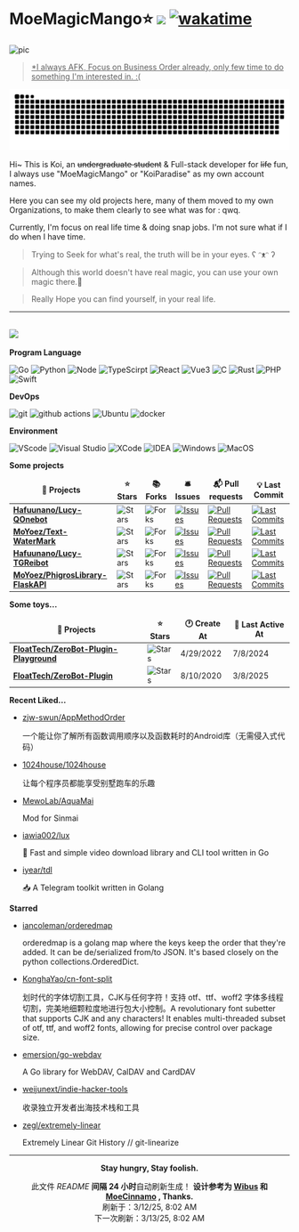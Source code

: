 # MoeMagicMango⭐ ![](https://visitor-badge.laobi.icu/badge?page_id=MoYoez.readme) [![wakatime](https://wakatime.com/badge/user/057b0405-d0cc-4063-99fb-0072ae8088db.svg)](https://wakatime.com/@057b0405-d0cc-4063-99fb-0072ae8088db)

![pic](https://base.lemonkoi.one/img_service/ec43126fgy1go7lc9ta0bj22bc1awkjr.jpg)

> <u>*I always AFK, Focus on Business Order already, only few time to do something I'm interested in. :( </u>

![snake-shaking](https://raw.githubusercontent.com/MoYoez/MoYoez/master/assets/github-contribution-grid-snake.svg)

Hi~ This is Koi, an ~~undergraduate student~~ & Full-stack developer for ~~life~~ fun, I always use "MoeMagicMango" or "KoiParadise" as my own account names.

Here you can see my old projects here, many of them moved to my own Organizations, to make them clearly to see what was for : qwq.

Currently, I'm focus on real life time & doing snap jobs. I'm not sure what if I do when I have time.


> Trying to Seek for what's real, the truth will be in your eyes. ʕ ᵔᴥᵔ ʔ

> Although this world doesn't have real magic, you can use your own magic there.💫

> Really Hope you can find yourself, in your real life.

---

<br />
<img src="https://github-readme-stats.vercel.app/api?username=moyoez&show_icons=true&icon_color=0078e7&title_color=0078e7"></a>

<br />

**Program Language**

<p>
  <img alt="Go" src="https://img.shields.io/badge/go-%2300ADD8.svg?style=for-the-badge&logo=go&logoColor=white">
  <img alt="Python" src="https://img.shields.io/badge/python-3670A0?style=for-the-badge&logo=python&logoColor=ffdd54">
  <img alt="Node" src="https://img.shields.io/badge/node.js-6DA55F?style=for-the-badge&logo=node.js&logoColor=white">
  <img alt="TypeScirpt" src="https://img.shields.io/badge/typescript-%23007ACC.svg?style=for-the-badge&logo=typescript&logoColor=white">
  <img alt="React" src="https://img.shields.io/badge/React-20232A?style=for-the-badge&logo=react&logoColor=61DAFB">
  <img alt="Vue3" src="https://img.shields.io/badge/Vue.js-35495E?style=for-the-badge&logo=vuedotjs&logoColor=4FC08D">
  <img alt="C" src="https://img.shields.io/badge/c-%2300599C.svg?style=for-the-badge&logo=c&logoColor=white">
  <img alt="Rust" src="https://img.shields.io/badge/Rust-000000.svg?style=for-the-badge&logo=Rust&logoColor=white">
  <img alt="PHP" src="https://img.shields.io/badge/PHP-777BB4?style=for-the-badge&logo=php&logoColor=white">
  <img alt="Swift" src="https://img.shields.io/badge/Swift-FA7343?style=for-the-badge&logo=swift&logoColor=white">
</p>


**DevOps**

<p>
  <img alt="git" src="https://img.shields.io/badge/git-%23F05033.svg?style=for-the-badge&logo=git&logoColor=white" />
  <img alt="github actions" src="https://img.shields.io/badge/github%20actions-%232671E5.svg?style=for-the-badge&logo=githubactions&logoColor=white" />
  <img alt="Ubuntu" src="https://img.shields.io/badge/Ubuntu-E95420?style=for-the-badge&logo=ubuntu&logoColor=white" />
  <img alt="docker" src="https://img.shields.io/badge/Docker-2496ED.svg?style=for-the-badge&logo=Docker&logoColor=white">
</p>

**Environment**

<p>
<img alt="VScode" src="https://img.shields.io/badge/Visual%20Studio%20Code-0078d7.svg?style=for-the-badge&logo=visual-studio-code&logoColor=white">
<img alt="Visual Studio" src="https://img.shields.io/badge/Visual_Studio-5C2D91?style=for-the-badge&logo=visual%20studio&logoColor=white">
<img alt="XCode" src="https://img.shields.io/badge/Xcode-007ACC?style=for-the-badge&logo=Xcode&logoColor=white">
<img alt="IDEA" src="https://img.shields.io/badge/IntelliJ_IDEA-000000.svg?style=for-the-badge&logo=intellij-idea&logoColor=white">
<img alt="Windows" src="https://img.shields.io/badge/Windows-0078D6?style=for-the-badge&logo=windows&logoColor=white">
<img alt="MacOS" src="https://img.shields.io/badge/mac%20os-000000?style=for-the-badge&logo=apple&logoColor=white">
  
</p>

**Some projects**

<table><thead align=center><tr border: none;><td><b>🎁 Projects</b></td><td><b>⭐ Stars</b></td><td><b>📚 Forks</b></td><td><b>🛎 Issues</b></td><td><b>📬 Pull requests</b></td><td><b>💡 Last Commit</b></td></tr></thead><tbody><tr><td><a href=https://github.com/Hafuunano/Lucy-QOnebot><b>Hafuunano/Lucy-QOnebot</b></a></td><td><img alt=Stars src="https://img.shields.io/github/stars/Hafuunano/Lucy-QOnebot?style=flat-square&labelColor=343b41"></td><td><img alt=Forks src="https://img.shields.io/github/forks/Hafuunano/Lucy-QOnebot?style=flat-square&labelColor=343b41"></td><td><a href=https://github.com/Hafuunano/Lucy-QOnebot/issues target=_blank><img alt=Issues src="https://img.shields.io/github/issues/Hafuunano/Lucy-QOnebot?style=flat-square&labelColor=343b41"></a></td><td><a href=https://github.com/Hafuunano/Lucy-QOnebot/pulls target=_blank><img alt="Pull Requests"src="https://img.shields.io/github/issues-pr/Hafuunano/Lucy-QOnebot?style=flat-square&labelColor=343b41"></a></td><td><a href=https://github.com/Hafuunano/Lucy-QOnebot/commits target=_blank><img alt="Last Commits"src="https://img.shields.io/github/last-commit/Hafuunano/Lucy-QOnebot?style=flat-square&labelColor=343b41"></a></td></tr><tr><td><a href=https://github.com/MoYoez/Text-WaterMark><b>MoYoez/Text-WaterMark</b></a></td><td><img alt=Stars src="https://img.shields.io/github/stars/MoYoez/Text-WaterMark?style=flat-square&labelColor=343b41"></td><td><img alt=Forks src="https://img.shields.io/github/forks/MoYoez/Text-WaterMark?style=flat-square&labelColor=343b41"></td><td><a href=https://github.com/MoYoez/Text-WaterMark/issues target=_blank><img alt=Issues src="https://img.shields.io/github/issues/MoYoez/Text-WaterMark?style=flat-square&labelColor=343b41"></a></td><td><a href=https://github.com/MoYoez/Text-WaterMark/pulls target=_blank><img alt="Pull Requests"src="https://img.shields.io/github/issues-pr/MoYoez/Text-WaterMark?style=flat-square&labelColor=343b41"></a></td><td><a href=https://github.com/MoYoez/Text-WaterMark/commits target=_blank><img alt="Last Commits"src="https://img.shields.io/github/last-commit/MoYoez/Text-WaterMark?style=flat-square&labelColor=343b41"></a></td></tr><tr><td><a href=https://github.com/Hafuunano/Lucy-TGReibot><b>Hafuunano/Lucy-TGReibot</b></a></td><td><img alt=Stars src="https://img.shields.io/github/stars/Hafuunano/Lucy-TGReibot?style=flat-square&labelColor=343b41"></td><td><img alt=Forks src="https://img.shields.io/github/forks/Hafuunano/Lucy-TGReibot?style=flat-square&labelColor=343b41"></td><td><a href=https://github.com/Hafuunano/Lucy-TGReibot/issues target=_blank><img alt=Issues src="https://img.shields.io/github/issues/Hafuunano/Lucy-TGReibot?style=flat-square&labelColor=343b41"></a></td><td><a href=https://github.com/Hafuunano/Lucy-TGReibot/pulls target=_blank><img alt="Pull Requests"src="https://img.shields.io/github/issues-pr/Hafuunano/Lucy-TGReibot?style=flat-square&labelColor=343b41"></a></td><td><a href=https://github.com/Hafuunano/Lucy-TGReibot/commits target=_blank><img alt="Last Commits"src="https://img.shields.io/github/last-commit/Hafuunano/Lucy-TGReibot?style=flat-square&labelColor=343b41"></a></td></tr><tr><td><a href=https://github.com/MoYoez/PhigrosLibrary-FlaskAPI><b>MoYoez/PhigrosLibrary-FlaskAPI</b></a></td><td><img alt=Stars src="https://img.shields.io/github/stars/MoYoez/PhigrosLibrary-FlaskAPI?style=flat-square&labelColor=343b41"></td><td><img alt=Forks src="https://img.shields.io/github/forks/MoYoez/PhigrosLibrary-FlaskAPI?style=flat-square&labelColor=343b41"></td><td><a href=https://github.com/MoYoez/PhigrosLibrary-FlaskAPI/issues target=_blank><img alt=Issues src="https://img.shields.io/github/issues/MoYoez/PhigrosLibrary-FlaskAPI?style=flat-square&labelColor=343b41"></a></td><td><a href=https://github.com/MoYoez/PhigrosLibrary-FlaskAPI/pulls target=_blank><img alt="Pull Requests"src="https://img.shields.io/github/issues-pr/MoYoez/PhigrosLibrary-FlaskAPI?style=flat-square&labelColor=343b41"></a></td><td><a href=https://github.com/MoYoez/PhigrosLibrary-FlaskAPI/commits target=_blank><img alt="Last Commits"src="https://img.shields.io/github/last-commit/MoYoez/PhigrosLibrary-FlaskAPI?style=flat-square&labelColor=343b41"></a></td></tr></tbody></table>

**Some toys...**

<table><thead align=center><tr border: none;><td><b>🎁 Projects</b></td><td><b>⭐ Stars</b></td><td><b>🕐 Create At</b></td><td><b>📅 Last Active At</b></td></tr></thead><tbody><tr><td><a href=https://github.com/FloatTech/ZeroBot-Plugin-Playground target=_blank><b>FloatTech/ZeroBot-Plugin-Playground</b></a></td><td><img alt=Stars src="https://img.shields.io/github/stars/FloatTech/ZeroBot-Plugin-Playground?style=flat-square&labelColor=343b41"></td><td>4/29/2022</td><td>7/8/2024</td></tr><tr><td><a href=https://github.com/FloatTech/ZeroBot-Plugin target=_blank><b>FloatTech/ZeroBot-Plugin</b></a></td><td><img alt=Stars src="https://img.shields.io/github/stars/FloatTech/ZeroBot-Plugin?style=flat-square&labelColor=343b41"></td><td>8/10/2020</td><td>3/8/2025</td></tr></tbody></table>

<!--
**最近写了...**
recent_posts_inject
-->

**Recent Liked...**

<ul><li><a href=https://github.com/zjw-swun/AppMethodOrder>zjw-swun/AppMethodOrder</a><p>一个能让你了解所有函数调用顺序以及函数耗时的Android库（无需侵入式代码）</p></li><li><a href=https://github.com/1024house/1024house>1024house/1024house</a><p>让每个程序员都能享受别墅跑车的乐趣</p></li><li><a href=https://github.com/MewoLab/AquaMai>MewoLab/AquaMai</a><p>Mod for Sinmai</p></li><li><a href=https://github.com/iawia002/lux>iawia002/lux</a><p>👾 Fast and simple video download library and CLI tool written in Go</p></li><li><a href=https://github.com/iyear/tdl>iyear/tdl</a><p>📥 A Telegram toolkit written in Golang</p></li></ul>

**Starred**

<ul><li><a href=https://github.com/iancoleman/orderedmap>iancoleman/orderedmap</a><p>orderedmap is a golang map where the keys keep the order that they're added. It can be de/serialized from/to JSON. It's based closely on the python collections.OrderedDict.</p></li><li><a href=https://github.com/KonghaYao/cn-font-split>KonghaYao/cn-font-split</a><p>划时代的字体切割工具，CJK与任何字符！支持 otf、ttf、woff2 字体多线程切割，完美地细颗粒度地进行包大小控制。A revolutionary font subetter that supports CJK and any characters! It enables multi-threaded subset of otf, ttf, and woff2 fonts, allowing for precise control over package size.</p></li><li><a href=https://github.com/emersion/go-webdav>emersion/go-webdav</a><p>A Go library for WebDAV, CalDAV and CardDAV</p></li><li><a href=https://github.com/weijunext/indie-hacker-tools>weijunext/indie-hacker-tools</a><p>收录独立开发者出海技术栈和工具</p></li><li><a href=https://github.com/zegl/extremely-linear>zegl/extremely-linear</a><p>Extremely Linear Git History // git-linearize</p></li></ul>

------------

<p align=center><strong> Stay hungry, Stay foolish. </strong></p>
<p align=center>此文件 <i>README</i> <b>间隔 24 小时</b>自动刷新生成！ <b>设计参考为 <a href=https://github.com/wibus-wee>Wibus</a> 和 <a href=https://github.com/MoeCinnamo>MoeCinnamo</a> , Thanks.</b><br>刷新于：3/12/25, 8:02 AM<br>下一次刷新：3/13/25, 8:02 AM</p>
